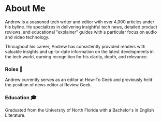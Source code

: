 # About Me

Andrew is a seasoned tech writer and editor with over 4,000 articles under his byline. He specializes in delivering insightful tech news, detailed product reviews, and educational "explainer" guides with a particular focus on audio and video technology.

Throughout his career, Andrew has consistently provided readers with valuable insights and up-to-date information on the latest developments in the tech world, earning recognition for his clarity, depth, and relevance.
 

### Roles 📝

Andrew currently serves as an editor at How-To Geek and previously held the position of news editor at Review Geek. 

### Education 🎓

Graduated from the University of North Florida with a Bachelor's in English Literature. 


